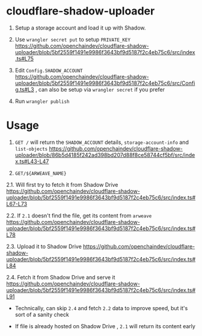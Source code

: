 # cloudflare-shadow-uploader

1. Setup a storage account and load it up with Shadow.

2. Use `wrangler secret put` to setup `PRIVATE_KEY` https://github.com/openchaindev/cloudflare-shadow-uploader/blob/5bf2559f1491e9986f3643bf9d5187f2c4eb75c6/src/index.ts#L75

3. Edit `Config.SHADOW_ACCOUNT` https://github.com/openchaindev/cloudflare-shadow-uploader/blob/5bf2559f1491e9986f3643bf9d5187f2c4eb75c6/src/Config.ts#L3 , can also be setup via `wrangler secret` if you prefer

4. Run `wrangler publish`


# Usage

1. `GET /` will return the `SHADOW_ACCOUNT` details, `storage-account-info` and `list-objects` https://github.com/openchaindev/cloudflare-shadow-uploader/blob/86b5d4185f242ad398bd207d88f8ce58744cf5bf/src/index.ts#L43-L47

2. `GET/${ARWEAVE_NAME}`

2.1. Will first try to fetch it from Shadow Drive https://github.com/openchaindev/cloudflare-shadow-uploader/blob/5bf2559f1491e9986f3643bf9d5187f2c4eb75c6/src/index.ts#L67-L73

2.2. If `2.1` doesn't find the file, get its content from `arweave` https://github.com/openchaindev/cloudflare-shadow-uploader/blob/5bf2559f1491e9986f3643bf9d5187f2c4eb75c6/src/index.ts#L78

2.3. Upload it to Shadow Drive https://github.com/openchaindev/cloudflare-shadow-uploader/blob/5bf2559f1491e9986f3643bf9d5187f2c4eb75c6/src/index.ts#L84

2.4. Fetch it from Shadow Drive and serve it https://github.com/openchaindev/cloudflare-shadow-uploader/blob/5bf2559f1491e9986f3643bf9d5187f2c4eb75c6/src/index.ts#L91

* Technically, can skip `2.4` and fetch `2.2` data to improve speed, but it's sort of a sanity check

* If file is already hosted on Shadow Drive , `2.1` will return its content early


